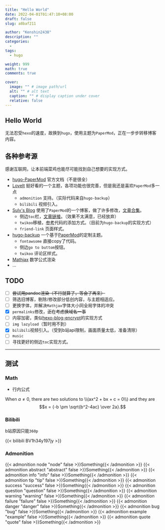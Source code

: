 ```yaml
---
title: "Hello World"
date: 2022-04-01T01:47:10+08:00
draft: false
slug: a8baf211

author: "Kenshin2438"
description: ""
categories: 
  - 
tags: 
  - hugo

weight: 999
math: true
comments: true

cover:
  image: "" # image path/url
  alt: "" # alt text
  caption: "" # display caption under cover
  relative: false
---
```


## Hello World

无法忍受`hexo`的速度，故换到`hugo`，使用主题为`PaperMod`，正在一步步转移博客内容。

## 各种参考源

感谢互联网，让本前端菜鸡也能尽可能找到自己想要的实现方式。

+ [hugo-PaperMod](https://github.com/adityatelange/hugo-PaperMod) 官方文档（不是很全）
+ [LoveIt](https://github.com/dillonzq/LoveIt) 挺好看的一个主题，各项功能也很完善，但是我还是喜欢`PaperMod`多一点
  + `admonition` 支持。（实际代码来自`hugo-backup`）
  + `bilibili` 视频引入。
+ [Sulv's Blog](https://www.sulvblog.cn) 使用了`PaperMod`的一个博客，做了许多修改，[文章合集](https://www.sulvblog.cn/posts/blog/)。
  + 侧边`toc`栏，[文章链接](https://www.sulvblog.cn/posts/blog/hugo_toc_side/)。（效果不太满意，已经放弃）
  + `twikoo`移植，[参考](https://www.sulvblog.cn/posts/blog/hugo_twikoo/)代码的添加方式。（目前为`hugo-backup`的实现方式）
  + `friend-link` 页面样式。
+ [hugo-backup](https://github.com/YazidLee/hugo-backup) 一个基于[PaperMod](https://adityatelange.github.io/hugo-PaperMod/)的定制主题。
  + `fontawsome` 直接copy了代码。
  + 侧边`go to buttom`按钮。
  + `twikoo` 评论区样式。
+ [Mathjax](https://www.mathjax.org/) 数学公式渲染
+ ...

## TODO

+ [ ] ~~尝试用pandoc渲染（不行就算了，等会了再来）~~
+ [ ] 筛选旧博客，剔除/修改部分低创内容，与主题相适应。
+ [ ] 更换字体，并解决`Mathjax`字体大小同全局字体的冲突
+ [x] `permalinks`修改，~~正在考虑换域名一事~~
+ [ ] 内容加密，类似[hexo-blog-encrypt](https://github.com/D0n9X1n/hexo-blog-encrypt)的实现方式
+ [ ] `img lazyload`（暂时用不到）
+ [x] `bilibili`视频引入。（受到b站api限制，画面质量太低，准备清除）
+ [ ] `music`
+ [ ] 寻找更好的侧边`toc`实现方式。

---

## 测试

### Math

+ 行内公式

When $a \ne 0$, there are two solutions to \\\\(ax^2 + bx + c = 0\\\\) and they are
$$x = {-b \pm \sqrt{b^2-4ac} \over 2a}.$$

### Bilibili

b站原因只能`360p`

{{< bilibili BV1h34y197jy >}}

### Admonition


{{< admonition node "node" false >}}Something{{< /admonition >}}
{{< admonition abstract "abstract" false >}}Something{{< /admonition >}}
{{< admonition info "info" false >}}Something{{< /admonition >}}
{{< admonition tip "tip" false >}}Something{{< /admonition >}}
{{< admonition success "success" false >}}Something{{< /admonition >}}
{{< admonition question "question" false >}}Something{{< /admonition >}}
{{< admonition warning "warning" false >}}Something{{< /admonition >}}
{{< admonition failure "failure" false >}}Something{{< /admonition >}}
{{< admonition danger "danger" false >}}Something{{< /admonition >}}
{{< admonition bug "bug" false >}}Something{{< /admonition >}}
{{< admonition example "example" false >}}Something{{< /admonition >}}
{{< admonition quote "quote" false >}}Something{{< /admonition >}}
